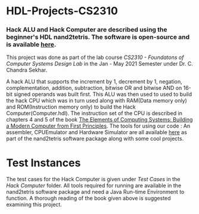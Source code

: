 # HDL-Projects-CS2310
### Hack ALU and Hack Computer are described using the beginner's HDL nand2tetris. The software is open-source and is available [here](https://www.nand2tetris.org/).

This project was done as part of the lab course _CS2310 - Foundatons of Computer Systems Design Lab_ in the Jan - May 2021 Semester under Dr. C. Chandra Sekhar.

A hack ALU that supports the increment by 1, decrement by 1, negation, complementation, addition, subtraction, bitwise OR and bitwise AND on 16-bit signed operands was built first. This ALU was then used to used to build the hack CPU which was in turn used along with RAM(Data memory only) and ROM(Instruction memory only) to build the Hack Computer(Computer.hdl). The instruction set of the CPU is described in chapters 4 and 5 of the book [The Elements of Computing Systems: 
Building a Modern Computer from First Principles](https://mitpress.mit.edu/books/elements-computing-systems-second-edition#:~:text=In%20the%20process%2C%20learners%20gain,and%20algorithms%2C%20and%20software%20engineering). The tools for using our code : An assembler, CPUEmulator and Hardware Simulator are all available [here](https://drive.google.com/open?id=1xZzcMIUETv3u3sdpM_oTJSTetpVee3KZ) as part of the nand2tetris software package along with some cool projects.

# Test Instances

The test cases for the Hack Computer is given under *Test Cases* in the *Hack Computer* folder. All tools required for running are available in the nand2tetris software package and need a Java Run-time Environment to function. A thorough reading of the book given above is suggested examining this project.
